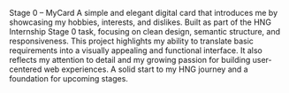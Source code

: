 Stage 0 – MyCard
A simple and elegant digital card that introduces me by showcasing my hobbies, interests, and dislikes.
Built as part of the HNG Internship Stage 0 task, focusing on clean design, semantic structure, and responsiveness.
This project highlights my ability to translate basic requirements into a visually appealing and functional interface.
It also reflects my attention to detail and my growing passion for building user-centered web experiences.
A solid start to my HNG journey and a foundation for upcoming stages.

